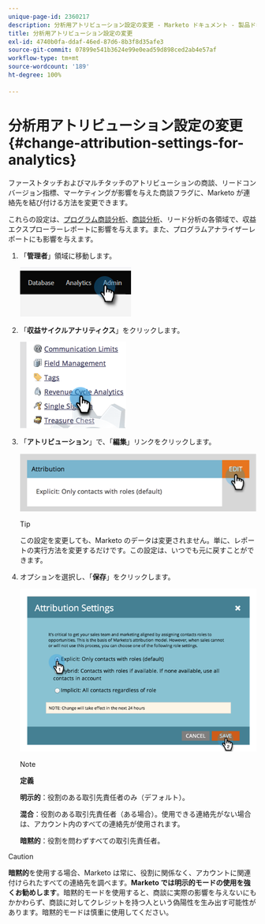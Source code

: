 ```yaml
---
unique-page-id: 2360217
description: 分析用アトリビューション設定の変更 - Marketo ドキュメント - 製品ドキュメント
title: 分析用アトリビューション設定の変更
exl-id: 4740b0fa-ddaf-46ed-87d6-8b3f8d35afe3
source-git-commit: 07899e541b3624e99e0ead59d898ced2ab4e57af
workflow-type: tm+mt
source-wordcount: '189'
ht-degree: 100%

---
```


# 分析用アトリビューション設定の変更 {#change-attribution-settings-for-analytics}

ファーストタッチおよびマルチタッチのアトリビューションの商談、リードコンバージョン指標、マーケティングが影響を与えた商談フラグに、Marketo が連絡先を結び付ける方法を変更できます。

これらの設定は、[プログラム商談分析](/help/marketo/product-docs/reporting/revenue-cycle-analytics/program-analytics/understanding-the-program-opportunity-analysis-area.md)、[商談分析](/help/marketo/product-docs/reporting/revenue-cycle-analytics/revenue-explorer/understanding-opportunity-analysis-in-revenue-explorer.md)、リード分析の各領域で、収益エクスプローラーレポートに影響を与えます。また、プログラムアナライザーレポートにも影響を与えます。

1. 「**管理者**」領域に移動します。

   ![](assets/change-attribution-settings-for-analytics-1.png)

1. 「**収益サイクルアナリティクス**」をクリックします。

   ![](assets/change-attribution-settings-for-analytics-2.png)

1. 「**アトリビューション**」で、「**編集**」リンクをクリックします。

   ![](assets/change-attribution-settings-for-analytics-3.png)

   >[!TIP]
   >
   >この設定を変更しても、Marketo のデータは変更されません。単に、レポートの実行方法を変更するだけです。この設定は、いつでも元に戻すことができます。

1. オプションを選択し、「**保存**」をクリックします。

   ![](assets/change-attribution-settings-for-analytics-4.png)

   >[!NOTE]
   >
   >**定義**
   >
   >**明示的**：役割のある取引先責任者のみ（デフォルト）。
   >
   >**混合**：役割のある取引先責任者（ある場合）。使用できる連絡先がない場合は、アカウント内のすべての連絡先が使用されます。
   >
   >**暗黙的**：役割を問わずすべての取引先責任者。

>[!CAUTION]
>
>**暗黙的**&#x200B;を使用する場合、Marketo は常に、役割に関係なく、アカウントに関連付けられたすべての連絡先を調べます。**Marketo では明示的モードの使用を強くお勧めします**。暗黙的モードを使用すると、商談に実際の影響を与えないにもかかわらず、商談に対してクレジットを持つ人という偽陽性を生み出す可能性があります。暗黙的モードは慎重に使用してください。
